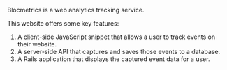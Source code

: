 Blocmetrics is a web analytics tracking service.

This website offers some key features:
1. A client-side JavaScript snippet that allows a user to track events on their website.
2. A server-side API that captures and saves those events to a database.
3. A Rails application that displays the captured event data for a user.
